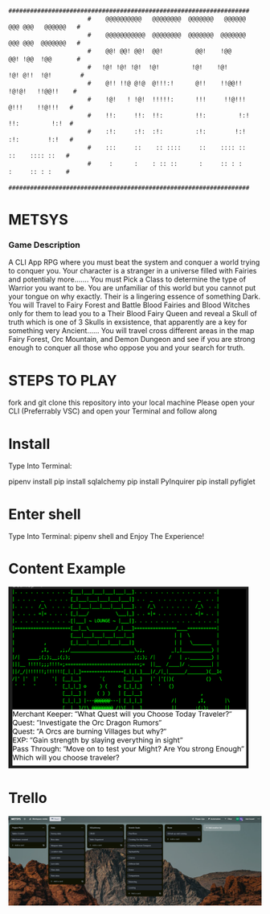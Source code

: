                           ###################################################################
                          #    @@@@@@@@@@   @@@@@@@@  @@@@@@@   @@@@@@   @@@ @@@   @@@@@@   #
                          #    @@@@@@@@@@@  @@@@@@@@  @@@@@@@  @@@@@@@   @@@ @@@  @@@@@@@   #
                          #    @@! @@! @@!  @@!         @@!    !@@       @@! !@@  !@@       #
                          #   !@! !@! !@!  !@!         !@!    !@!       !@! @!!  !@!        #
                          #    @!! !!@ @!@  @!!!:!      @!!    !!@@!!     !@!@!   !!@@!!    #
                          #    !@!   ! !@!  !!!!!:      !!!     !!@!!!     @!!!    !!@!!!   #
                          #    !!:     !!:  !!:         !!:         !:!    !!:         !:!  #
                          #    :!:     :!:  :!:         :!:        !:!     :!:        !:!   #
                          #    :::     ::    :: ::::     ::    :::: ::      ::    :::: ::   #
                          #     :      :    : :: ::      :     :: : :       :     :: : :    #
                          ###################################################################

# METSYS
<h3>Game Description</h3>
A CLI App RPG where you must beat the system and conquer a world trying to conquer you. Your character is a stranger in a universe filled with Fairies and potentialy more....... You must Pick a Class to determine the type of Warrior you want to be. You are unfamiliar of this world but you cannot put your tongue on why exactly. Their is a lingering essence of something Dark. You will Travel to Fairy Forest and Battle Blood Fairies and Blood Witches only for them to lead you to a Their Blood Fairy Queen and reveal a Skull of truth which is one of 3 Skulls in exsistence, that apparently are a key for something very Ancient...... You will travel cross different areas in the map Fairy Forest, Orc Mountain, and Demon Dungeon and see if you are strong enough to conquer all those who oppose you and your search for truth.


# STEPS TO PLAY 
fork and git clone this repository into your local machine
Please open your CLI (Preferrably VSC) and open your Terminal and follow along

<h1> Install </h1>
Type Into Terminal:

pipenv install
pip install sqlalchemy 
pip install PyInquirer
pip install pyfiglet 

<h1>Enter shell</h1> 
Type Into Terminal:
pipenv shell 
and Enjoy The Experience!


<h1>Content Example</h1>
<img src=https://github.com/TheeCryptoKing/METSYS/blob/main/.github/image_2023-06-05_140956105.png/>

<h1>Trello</h1>
<img src=https://github.com/TheeCryptoKing/METSYS/blob/main/.github/image_2023-06-05_114513395.png/>
